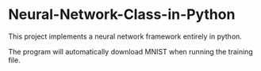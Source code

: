 # Neural-Network-Class-in-Python

This project implements a neural network framework entirely in python.

The program will automatically download MNIST when running the training file.